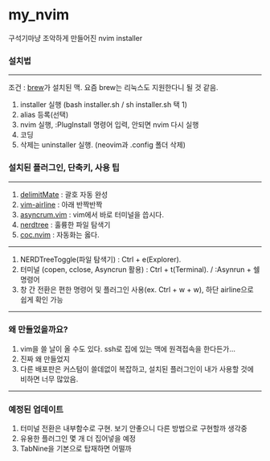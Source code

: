 # my_nvim
구석기마냥 조악하게 만들어진 nvim installer  

### 설치법
---  
조건 : [brew]가 설치된 맥. 요즘 brew는 리눅스도 지원한다니 될 것 같음.   

1. installer 실행 (bash installer.sh / sh installer.sh 택 1)
2. alias 등록(선택)
3. nvim 실행, :PlugInstall 명령어 입력, 안되면 nvim 다시 실행
4. 코딩
5. 삭제는 uninstaller 실행. (neovim과 .config 폴더 삭제)

### 설치된 플러그인, 단축키, 사용 팁   
---
1. [delimitMate] : 괄호 자동 완성
2. [vim-airline] : 아래 반짝반짝
3. [asyncrum.vim] : vim에서 바로 터미널을 씁시다.
4. [nerdtree] : 훌륭한 파일 탐색기
5. [coc.nvim] : 자동화는 옳다.
---  
1. NERDTreeToggle(파일 탐색기) : Ctrl + e(Explorer). 
2. 터미널 (copen, cclose, Asyncrun 활용) : Ctrl + t(Terminal). / :Asynrun + 쉘 명령어
3. 창 간 전환은 편한 명령어 및 플러그인 사용(ex. Ctrl + w + w), 하단 airline으로 쉽게 확인 가능
---
### 왜 만들었을까요?
1. vim을 쓸 날이 올 수도 있다. ssh로 집에 있는 맥에 원격접속을 한다든가...
2. 진짜 왜 만들었지
3. 다른 배포판은 커스텀이 쓸데없이 복잡하고, 설치된 플러그인이 내가 사용할 것에 비하면 너무 많았음.  
---
### 예정된 업데이트  
1. 터미널 전환은 내부함수로 구현. 보기 안좋으니 다른 방법으로 구현할까 생각중
2. 유용한 플러그인 몇 개 더 집어넣을 예정
3. TabNine을 기본으로 탑재하면 어떨까

[brew]:https://brew.sh/index_ko
[delimitMate]:https://github.com/Raimondi/delimitMate
[vim-airline]:https://github.com/vim-airline/vim-airline
[asyncrum.vim]:https://github.com/skywind3000/asyncrun.vim
[nerdtree]:https://github.com/preservim/nerdtree
[coc.nvim]:https://github.com/neoclide/coc.nvim
